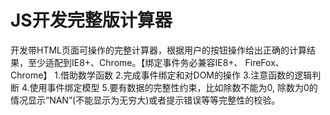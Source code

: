 # JS开发完整版计算器
开发带HTML页面可操作的完整计算器，根据用户的按钮操作给出正确的计算结果，至少适配到IE8+、Chrome。【绑定事件务必兼容IE8+、 FireFox、Chrome】
1.借助数学函数
2.完成事件绑定和对DOM的操作
3.注意函数的逻辑判断
4.使用事件绑定模型
5.要有数据的完整性约束，比如除数不能为0, 除数为0的情况显示“NAN”(不能显示为无穷大)或者提示错误等等完整性的校验。
